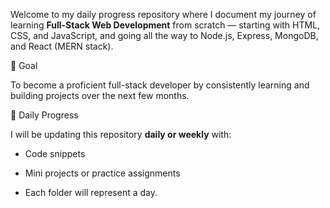 Welcome to my daily progress repository where I document my journey of learning **Full-Stack Web Development** from scratch — starting with HTML, CSS, and JavaScript, and going all the way to Node.js, Express, MongoDB, and React (MERN stack).

 🧭 Goal

To become a proficient full-stack developer by consistently learning and building projects over the next few months.

 📅 Daily Progress

I will be updating this repository **daily or weekly** with:
- Code snippets
- Mini projects or practice assignments

- Each folder will represent a day.
